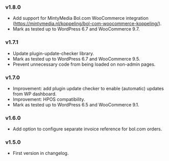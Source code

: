 ### v1.8.0

- Add support for MintyMedia Bol.com WooCommerce integration (https://mintymedia.nl/koppeling/bol-com-woocommerce-koppeling/).
- Mark as tested up to WordPress 6.7 and WooCommerce 9.7.


### v1.7.1

- Update plugin-update-checker library.
- Mark as tested up to WordPress 6.7 and WooCommerce 9.5.
- Prevent unnecessary code from being loaded on non-admin pages.


### v1.7.0

- Improvement: add plugin update checker to enable (automatic) updates from WP dashboard.
- Improvement: HPOS compatibility.
- Mark as tested up to WordPress 6.5 and WooCommerce 9.1.


### v1.6.0

- Add option to configure separate invoice reference for bol.com orders.


### v1.5.0

- First version in changelog.
